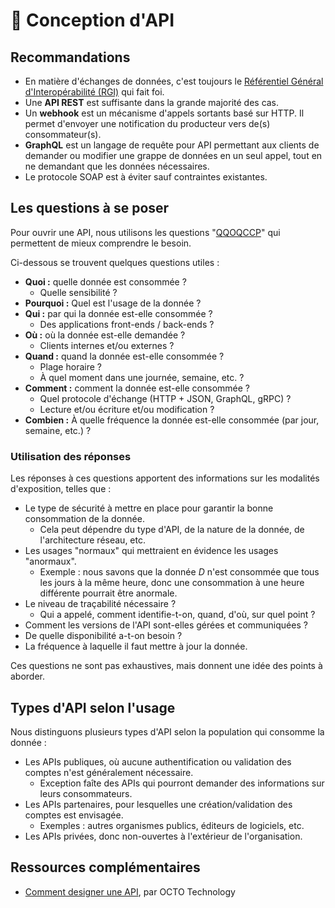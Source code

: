 # 🔌 Conception d'API

## Recommandations

* En matière d'échanges de données, c'est toujours le [Référentiel Général d'Interopérabilité (RGI)](https://www.numerique.gouv.fr/offre-accompagnement/reference-interoperabilite-rgi/) qui fait foi.
* Une **API REST** est suffisante dans la grande majorité des cas.
* Un **webhook** est un mécanisme d'appels sortants basé sur HTTP. Il permet d'envoyer une notification du producteur vers de(s) consommateur(s).
* **GraphQL** est un langage de requête pour API permettant aux clients de demander ou modifier une grappe de données en un seul appel, tout en ne demandant que les données nécessaires.
* Le protocole SOAP est à éviter sauf contraintes existantes.

## Les questions à se poser

Pour ouvrir une API, nous utilisons les questions "[QQOQCCP](https://fr.wikipedia.org/wiki/QQOQCCP)" qui permettent de mieux comprendre le besoin.

Ci-dessous se trouvent quelques questions utiles :

* **Quoi :** quelle donnée est consommée ?
  * Quelle sensibilité ?
* **Pourquoi :** Quel est l'usage de la donnée ?
* **Qui :** par qui la donnée est-elle consommée ?
  * Des applications front-ends / back-ends ?
* **Où :** où la donnée est-elle demandée ?
  * Clients internes et/ou externes ?
* **Quand :** quand la donnée est-elle consommée ?
  * Plage horaire ?
  * À quel moment dans une journée, semaine, etc. ?
* **Comment :** comment la donnée est-elle consommée ?
  * Quel protocole d'échange (HTTP + JSON, GraphQL, gRPC) ?
  * Lecture et/ou écriture et/ou modification ?
* **Combien :** À quelle fréquence la donnée est-elle consommée (par jour, semaine, etc.) ?

### Utilisation des réponses

Les réponses à ces questions apportent des informations sur les modalités d'exposition, telles que :

* Le type de sécurité à mettre en place pour garantir la bonne consommation de la donnée.
  * Cela peut dépendre du type d'API, de la nature de la donnée, de l'architecture réseau, etc.
* Les usages "normaux" qui mettraient en évidence les usages "anormaux".
  * Exemple : nous savons que la donnée _D_ n'est consommée que tous les jours à la même heure, donc une consommation à une heure différente pourrait être anormale.
* Le niveau de traçabilité nécessaire ?
  * Qui a appelé, comment identifie-t-on, quand, d'où, sur quel point ?
* Comment les versions de l'API sont-elles gérées et communiquées ?
* De quelle disponibilité a-t-on besoin ?
* La fréquence à laquelle il faut mettre à jour la donnée.

Ces questions ne sont pas exhaustives, mais donnent une idée des points à aborder.

## Types d'API selon l'usage

Nous distinguons plusieurs types d'API selon la population qui consomme la donnée :

* Les APIs publiques, où aucune authentification ou validation des comptes n'est généralement nécessaire.
  * Exception faîte des APIs qui pourront demander des informations sur leurs consommateurs.
* Les APIs partenaires, pour lesquelles une création/validation des comptes est envisagée.
  * Exemples : autres organismes publics, éditeurs de logiciels, etc.
* Les APIs privées, donc non-ouvertes à l'extérieur de l'organisation.

## Ressources complémentaires

* [Comment designer une API](https://blog.octo.com/designer-une-api-rest), par OCTO Technology
